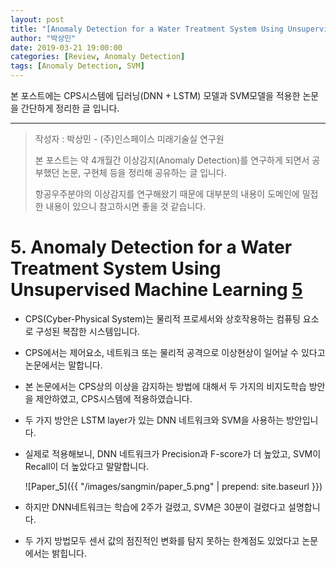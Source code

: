 ```yaml
---
layout: post
title: "[Anomaly Detection for a Water Treatment System Using Unsupervised Machine Learning] Paper Review"
author: "박상민"
date: 2019-03-21 19:00:00
categories: [Review, Anomaly Detection]
tags: [Anomaly Detection, SVM]
---
```


본 포스트에는 CPS시스템에 딥러닝(DNN + LSTM) 모델과 SVM모델을 적용한 논문을 간단하게 정리한 글 입니다.

---

> 작성자 : 박상민 - (주)인스페이스 미래기술실 연구원 
>
> 본 포스트는 약 4개월간 이상감지(Anomaly Detection)를 연구하게 되면서 공부했던 논문, 구현체 등을 정리해 공유하는 글 입니다. 
>
> 항공우주분야의 이상감지를 연구해왔기 때문에 대부분의 내용이 도메인에 밀접한 내용이 있으니 참고하시면 좋을 것 같습니다.

# 5. Anomaly Detection for a Water Treatment System Using Unsupervised Machine Learning [5](https://arxiv.org/pdf/1709.05342.pdf)

* CPS(Cyber-Physical System)는 물리적 프로세서와 상호작용하는 컴퓨팅 요소로 구성된 복잡한 시스템입니다.

* CPS에서는 제어요소, 네트워크 또는 물리적 공격으로 이상현상이 일어날 수 있다고 논문에서는 말합니다.

* 본 논문에서는 CPS상의 이상을 감지하는 방법에 대해서 두 가지의 비지도학습 방안을 제안하였고, CPS시스템에 적용하였습니다.

* 두 가지 방안은 LSTM layer가 있는 DNN 네트워크와 SVM을 사용하는 방안입니다.

* 실제로 적용해보니, DNN 네트워크가 Precision과 F-score가 더 높았고, SVM이 Recall이 더 높았다고 말말합니다.

    ![Paper_5]({{ "/images/sangmin/paper_5.png" | prepend: site.baseurl }})

* 하지만 DNN네트워크는 학습에 2주가 걸렸고, SVM은 30분이 걸렸다고 설명합니다.

* 두 가지 방법모두 센서 값의 점진적인 변화를 탐지 못하는 한계점도 있었다고 논문에서는 밝힙니다.